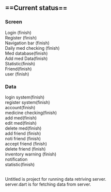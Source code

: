 ## ==Current status==<br/>
### Screen<br/>
Login (finish)<br/>
Register (finish)<br/>
Navigation bar (finish)<br/>
Daily med checking (finish)<br/>
Med database(finish)<br/>
Add med Data(finish)<br/>
Statistic(finish)<br/>
Friend(finish)<br/>
user (finish)<br/>


### Data<br/>
login system(finish)<br/>
register system(finish)<br/>
account(finish)<br/>
medicine checking(finish)<br/>
add med(finish)<br/>
edit med(finish)<br/>
delete med(finish)<br/>
add friend (finish)<br/>
noti friend (finish)<br/>
accept friend (finish)<br/>
delete friend (finish)<br/>
inventory warning (finish)<br/>
notification<br/>
statistic(finish)<br/>

<br>Untitled is project for running data retriving server.
<br> server.dart is for fetching data from server.

